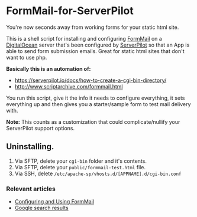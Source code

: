 # FormMail-for-ServerPilot

You're now seconds away from working forms for your static html site.

This is a shell script for installing and configuring [FormMail](http://www.scriptarchive.com/formmail.html) on a [DigitalOcean](https://m.do.co/c/cb37830bf938) server that's been configured by [ServerPilot](https://www.serverpilot.io/?refcode=893765b37410) so that an App is able to send form submission emails. Great for static html sites that don't want to use php.

**Basically this is an automation of:**
* https://serverpilot.io/docs/how-to-create-a-cgi-bin-directory/
* http://www.scriptarchive.com/formmail.html

You run this script, give it the info it needs to configure everything, it sets everything up and then gives you a starter/sample form to test mail delivery with.

**Note:** This counts as a customization that could complicate/nullify your ServerPilot support options.

## Uninstalling.
1. Via SFTP, delete your ``cgi-bin`` folder and it's contents.
2. Via SFTP, delete your ``public/formmail-test.html`` file.
3. Via SSH, delete ``/etc/apache-sp/vhosts.d/[APPNAME].d/cgi-bin.conf``

### Relevant articles
* [Configuring and Using FormMail](https://www.hostingmanual.net/configuring-using-formmail/)
* [Google search results](https://www.google.com/search?q=how+to+use+%22FormMail%22)
